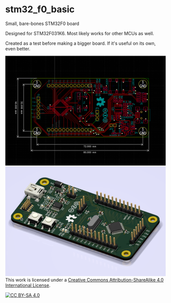 # stm32_f0_basic
Small, bare-bones STM32F0 board

Designed for STM32F031K6. Most likely works for other MCUs as well.

Created as a test before making a bigger board. If it's useful on its own, even better.

![layout](img/stm32f0_layout.png)
![render](img/stm32f0_render.png)
This work is licensed under a [Creative Commons Attribution-ShareAlike 4.0
International License][cc-by-sa].

[![CC BY-SA 4.0][cc-by-sa-image]][cc-by-sa]

[cc-by-sa]: http://creativecommons.org/licenses/by-sa/4.0/
[cc-by-sa-image]: https://licensebuttons.net/l/by-sa/4.0/88x31.png
